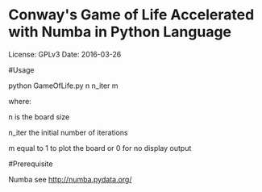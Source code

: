# Conway's Game of Life Accelerated with Numba in Python Language 

License: GPLv3
Date: 2016-03-26

#Usage 

python GameOfLife.py n n_iter m

where:

n is the board size 

n_iter the initial number of iterations

m equal to 1 to plot the board or 0 for no display output 




#Prerequisite

Numba see http://numba.pydata.org/
